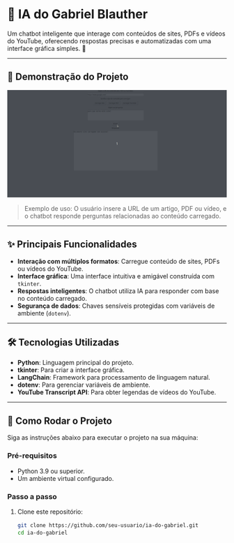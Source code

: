 # 🧠 IA do Gabriel Blauther

Um chatbot inteligente que interage com conteúdos de sites, PDFs e vídeos do YouTube, oferecendo respostas precisas e automatizadas com uma interface gráfica simples. 🚀

---

## 🌟 Demonstração do Projeto

![Demonstração da Interface](assets/demonstracao.gif)

> Exemplo de uso: O usuário insere a URL de um artigo, PDF ou vídeo, e o chatbot responde perguntas relacionadas ao conteúdo carregado.

---

## ✨ Principais Funcionalidades

- **Interação com múltiplos formatos**: Carregue conteúdo de sites, PDFs ou vídeos do YouTube.
- **Interface gráfica**: Uma interface intuitiva e amigável construída com `tkinter`.
- **Respostas inteligentes**: O chatbot utiliza IA para responder com base no conteúdo carregado.
- **Segurança de dados**: Chaves sensíveis protegidas com variáveis de ambiente (`dotenv`).

---

## 🛠 Tecnologias Utilizadas

- **Python**: Linguagem principal do projeto.
- **tkinter**: Para criar a interface gráfica.
- **LangChain**: Framework para processamento de linguagem natural.
- **dotenv**: Para gerenciar variáveis de ambiente.
- **YouTube Transcript API**: Para obter legendas de vídeos do YouTube.

---

## 🚀 Como Rodar o Projeto

Siga as instruções abaixo para executar o projeto na sua máquina:

### Pré-requisitos
- Python 3.9 ou superior.
- Um ambiente virtual configurado.

### Passo a passo
1. Clone este repositório:
   ```bash
   git clone https://github.com/seu-usuario/ia-do-gabriel.git
   cd ia-do-gabriel

